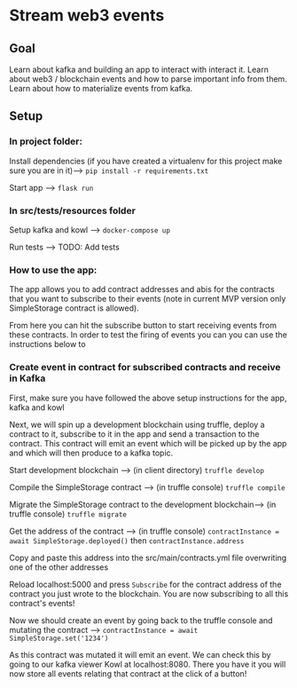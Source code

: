 # Stream web3 events

## Goal
Learn about kafka and building an app to interact with interact it.
Learn about web3 / blockchain events and how to parse important info from them.
Learn about how to materialize events from kafka.

## Setup

### In project folder:

Install dependencies (if you have created a virtualenv for this project make sure you are in it)-->
`pip install -r requirements.txt`

 Start app --> `flask run`

### In src/tests/resources folder
Setup kafka and kowl --> `docker-compose up`

Run tests --> TODO: Add tests

### How to use the app:

The app allows you to add contract addresses and abis for the contracts that you want
to subscribe to their events (note in current MVP version only SimpleStorage contract is allowed).

From here you can hit the subscribe button to start receiving events from these 
contracts. In order to test the firing of events you can you can use the instructions below to

### Create event in contract for subscribed contracts and receive in Kafka

First, make sure you have followed the above setup instructions for the app, kafka and kowl

Next, we will spin up a development blockchain using truffle,
deploy a contract to it, subscribe to it in the app and send a transaction to the contract.
This contract will emit an event which will be picked up by the app and 
which will then produce to a kafka topic.

Start development blockchain --> (in client directory) `truffle develop`

Compile the SimpleStorage contract --> (in truffle console) `truffle compile`

Migrate the SimpleStorage contract to the development blockchain--> (in truffle console) `truffle migrate`

Get the address of the contract --> (in truffle console) `contractInstance = await SimpleStorage.deployed()`
then `contractInstance.address`

Copy and paste this address into the src/main/contracts.yml file overwriting one of the other addresses

Reload localhost:5000 and press `Subscribe` for the contract address of the contract you just wrote to the blockchain. 
You are now subscribing to all this contract's events!

Now we should create an event by going back to the truffle console and mutating the contract -->
`contractInstance = await SimpleStorage.set('1234')`

As this contract was mutated it will emit an event. We can check this by going to our kafka viewer Kowl at 
localhost:8080. There you have it you will now store all events relating                that contract at the click of a button!